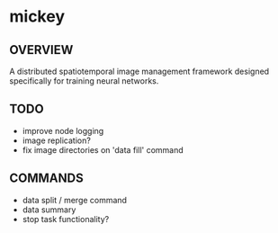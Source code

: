 # mickey
## OVERVIEW
A distributed spatiotemporal image management framework designed specifically for training neural networks.

## TODO
- improve node logging
- image replication?
- fix image directories on 'data fill' command
## COMMANDS
- data split / merge command
- data summary
- stop task functionality?
